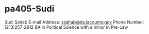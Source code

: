 # pa405-Sudi
Sudi Sahab
E-mail Address: ssahab@da.lacounty.gov
Phone Number: (213)257-2912
BA in Political Science with a minor in Pre-Law
